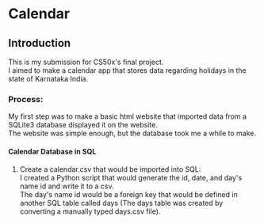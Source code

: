 # Calendar

## Introduction
This is my submission for CS50x's final project.<br> I aimed to make a calendar app that stores data regarding holidays in the state of Karnataka India.

### Process:
My first step was to make a basic html website that imported data from a SQLite3 database displayed it on the website.<br>
The website was simple enough, but the database took me a while to make.

#### Calendar Database in SQL
1. Create a calendar.csv that would be imported into SQL:
<br> I created a Python script that would generate the id, date, and day's name id and write it to a csv.<br>
The day's name id would be a foreign key that would be defined in another SQL table called days (The days table was created by converting a manually typed days.csv file).  

